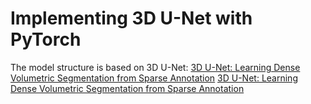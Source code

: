 # Implementing 3D U-Net with PyTorch
The model structure is based on 3D U-Net: [3D U-Net: Learning Dense Volumetric Segmentation from Sparse Annotation](https://arxiv.org/abs/1606.06650)
<a href="https://arxiv.org/abs/1606.06650" target="_blank">3D U-Net: Learning Dense Volumetric Segmentation from Sparse Annotation</a>
